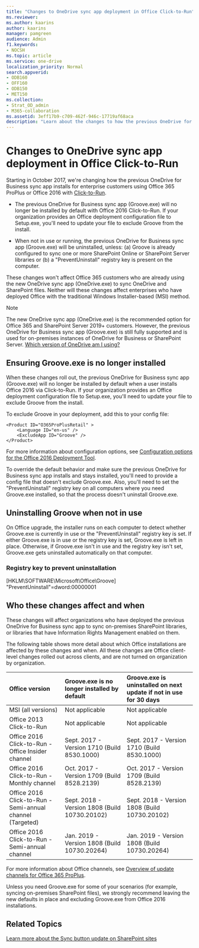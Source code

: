 ```yaml
---
title: "Changes to OneDrive sync app deployment in Office Click-to-Run"
ms.reviewer: 
ms.author: kaarins
author: kaarins
manager: pamgreen
audience: Admin
f1.keywords:
- NOCSH
ms.topic: article
ms.service: one-drive
localization_priority: Normal
search.appverid:
- ODB160
- OFF160
- ODB150
- MET150
ms.collection: 
- Strat_OD_admin
- M365-collaboration
ms.assetid: 3eff17b9-c709-462f-946c-17719af68aca
description: "Learn about the changes to how the previous OneDrive for Business sync app is included in Office 2016 Click-to-Run installations."
---
```


# Changes to OneDrive sync app deployment in Office Click-to-Run

Starting in October 2017, we're changing how the previous OneDrive for Business sync app installs for enterprise customers using Office 365 ProPlus or Office 2016 with [Click-to-Run](https://go.microsoft.com/fwlink/p/?LinkId=526674).
  
- The previous OneDrive for Business sync app (Groove.exe) will no longer be installed by default with Office 2016 Click-to-Run. If your organization provides an Office deployment configuration file to Setup.exe, you'll need to update your file to exclude Groove from the install.

- When not in use or running, the previous OneDrive for Business sync app (Groove.exe) will be uninstalled, unless: (a) Groove is already configured to sync one or more SharePoint Online or SharePoint Server libraries or (b) a "PreventUninstall" registry key is present on the computer.

These changes won't affect Office 365 customers who are already using the new OneDrive sync app (OneDrive.exe) to sync OneDrive and SharePoint files. Neither will these changes affect enterprises who have deployed Office with the traditional Windows Installer-based (MSI) method.
  
> [!NOTE]
> The new OneDrive sync app (OneDrive.exe) is the recommended option for Office 365 and SharePoint Server 2019+ customers. However, the previous OneDrive for Business sync app (Groove.exe) is still fully supported and is used for on-premises instances of OneDrive for Business or SharePoint Server. [Which version of OneDrive am I using?](https://support.office.com/article/19246eae-8a51-490a-8d97-a645c151f2ba)
  
## Ensuring Groove.exe is no longer installed

When these changes roll out, the previous OneDrive for Business sync app (Groove.exe) will no longer be installed by default when a user installs Office 2016 via Click-to-Run. If your organization provides an Office deployment configuration file to Setup.exe, you'll need to update your file to exclude Groove from the install.
  
To exclude Groove in your deployment, add this to your config file:
  
```
<Product ID="O365ProPlusRetail" >
    <Language ID="en-us" />
    <ExcludeApp ID="Groove" />
</Product>
```

For more information about configuration options, see [Configuration options for the Office 2016 Deployment Tool](/DeployOffice/configuration-options-for-the-office-2016-deployment-tool).
  
To override the default behavior and make sure the previous OneDrive for Business sync app installs and stays installed, you'll need to provide a config file that doesn't exclude Groove.exe. Also, you'll need to set the "PreventUninstall" registry key on all computers where you need Groove.exe installed, so that the process doesn't uninstall Groove.exe.
  
## Uninstalling Groove when not in use

On Office upgrade, the installer runs on each computer to detect whether Groove.exe is currently in use or the "PreventUninstall" registry key is set. If either Groove.exe is in use or the registry key is set, Groove.exe is left in place. Otherwise, if Groove.exe isn't in use and the registry key isn't set, Groove.exe gets uninstalled automatically on that computer.
  
### Registry key to prevent uninstallation

[HKLM\SOFTWARE\Microsoft\Office\Groove] "PreventUninstall"=dword:00000001
  
## Who these changes affect and when

These changes will affect organizations who have deployed the previous OneDrive for Business sync app to sync on-premises SharePoint libraries, or libraries that have Information Rights Management enabled on them.
  
The following table shows more detail about which Office installations are affected by these changes and when. All these changes are Office client-level changes rolled out across clients, and are not turned on organization by organization.
  
|**Office version**|**Groove.exe is no longer installed by default**|**Groove.exe is uninstalled on next update if not in use for 30 days**|
|:-----|:-----|:-----|
|MSI (all versions)  <br/> |Not applicable  <br/> |Not applicable  <br/> |
|Office 2013 Click-to-Run  <br/> |Not applicable  <br/> |Not applicable  <br/> |
|Office 2016 Click-to-Run - Office Insider channel  <br/> |Sept. 2017 - Version 1710 (Build 8530.1000)  <br/> |Sept. 2017 - Version 1710 (Build 8530.1000)  <br/> |
|Office 2016 Click-to-Run - Monthly channel  <br/> |Oct. 2017 - Version 1709 (Build 8528.2139)  <br/> |Oct. 2017 - Version 1709 (Build 8528.2139)  <br/> |
|Office 2016 Click-to-Run - Semi-annual channel (Targeted)  <br/> |Sept. 2018 - Version 1808 (Build 10730.20102)  <br/> |Sept. 2018 - Version 1808 (Build 10730.20102)  <br/> |
|Office 2016 Click-to-Run - Semi-annual channel  <br/> |Jan. 2019 - Version 1808 (Build 10730.20264)  <br/> |Jan. 2019 - Version 1808 (Build 10730.20264)  <br/> |

For more information about Office channels, see [Overview of update channels for Office 365 ProPlus](/DeployOffice/overview-of-update-channels-for-office-365-proplus).
  
Unless you need Groove.exe for some of your scenarios (for example, syncing on-premises SharePoint files), we strongly recommend leaving the new defaults in place and excluding Groove.exe from Office 2016 installations.
  
## Related Topics

[Learn more about the Sync button update on SharePoint sites](https://support.office.com/article/9762aef3-d17f-4486-aae3-9c20bb979cbf)
